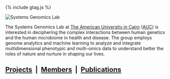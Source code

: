 {% include gtag.js %}

![Systems Genomics Lab](images/dna.jpg)

The Systems Genomics Lab at [The American University in Cairo](https://www.aucegypt.edu/) ([AUC](https://www.aucegypt.edu/)) is interested in deciphering the complex interactions between human genetics and the human microbiome in health and disease. The group employs genome analytics and machine learning to analyze and integrate multidimensional phenotypic and multi-omics data to understand better the roles of nature and nurture in shaping our lives.

## [Projects](projects)&nbsp;&nbsp;|&nbsp;&nbsp;[Members](/members)&nbsp;&nbsp;|&nbsp;&nbsp;[Publications](/publications)
